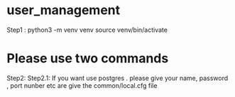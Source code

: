 # user_management


Step1 :
       python3 -m venv venv
       source venv/bin/activate
 # Please use two commands

Step2:
      Step2.1:
          If you want use postgres . please give your name, password , port nunber etc are give the common/local.cfg file 
